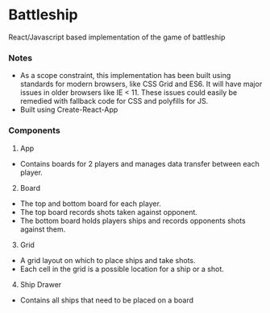 # Battleship
React/Javascript based implementation of the game of battleship

### Notes
* As a scope constraint, this implementation has been built using standards for modern browsers, like CSS Grid and ES6. It will have major issues in older browsers like IE < 11.
These issues could easily be remedied with fallback code for CSS and polyfills for JS.
* Built using Create-React-App

### Components
1. App
  * Contains boards for 2 players and manages data transfer between each player.
2. Board
  * The top and bottom board for each player.
  * The top board records shots taken against opponent.
  * The bottom board holds players ships and records opponents shots against them.
3. Grid
  * A grid layout on which to place ships and take shots.
  * Each cell in the grid is a possible location for a ship or a shot.
4. Ship Drawer
  * Contains all ships that need to be placed on a board
